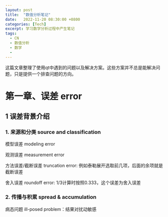 ```yaml
---
layout: post
title:  "数值分析笔记"
date:   2022-11-20 08:30:00 +0800
categories: [Tech]
excerpt: 学习数学分析过程中产生笔记
tags:
  - CN
  - 数值分析 
  - 数学
  - 
---
```


这篇文章整理了使用qt中遇到的问题以及解决方案。这些方案并不总是能解决问题，只是提供一个排查问题的方向。

# 第一章、误差 error

## 1 误差背景介绍

### 1. 来源和分类 source and classification

模型误差 modeling error

观测误差 measurement error

方法误差/截断误差 truncation error: 例如泰勒展开选取前几项，后面的余项就是截断误差

舍入误差 roundoff error: 1/3计算时按照0.333，这个误差为舍入误差

### 2. 传播与积累 spread & accumulation

病态问题 ill-posed problem：结果对扰动敏感
